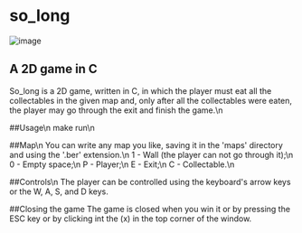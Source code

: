 # so_long

![image](https://github.com/leticia-paixao-wermelinger/so_long/assets/127577831/bc594322-a77f-4511-a2b5-0ce41d4332ca)

## A 2D game in C
So_long is a 2D game, written in C, in which the player must eat all the collectables in the given map and, only after all the collectables were eaten, the player may go through the exit and finish the game.\n

##Usage\n
make run\n

##Map\n
You can write any map you like, saving it in the 'maps' directory and using the '.ber' extension.\n
1 - Wall (the player can not go through it);\n
0 - Empty space;\n
P - Player;\n
E - Exit;\n
C - Collectable.\n

##Controls\n
The player can be controlled using the keyboard's arrow keys or the W, A, S, and D keys.

##Closing the game
The game is closed when you win it or by pressing the ESC key or by clicking int the (x) in the top corner of the window.
